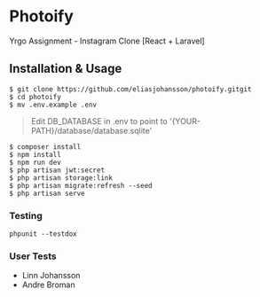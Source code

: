 # Photoify

Yrgo Assignment - Instagram Clone [React + Laravel]

## Installation & Usage

```
$ git clone https://github.com/eliasjohansson/photoify.gitgit
$ cd photoify
$ mv .env.example .env
```

> Edit DB_DATABASE in .env to point to '{YOUR-PATH}/database/database.sqlite'

```
$ composer install
$ npm install
$ npm run dev
$ php artisan jwt:secret
$ php artisan storage:link
$ php artisan migrate:refresh --seed
$ php artisan serve
```

### Testing

`phpunit --testdox`

### User Tests

- Linn Johansson
- Andre Broman
